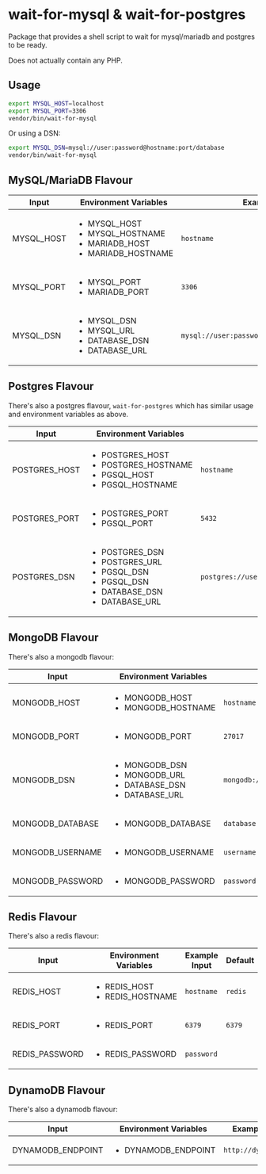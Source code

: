 # wait-for-mysql & wait-for-postgres
Package that provides a shell script to wait for mysql/mariadb and postgres to be ready. 

Does not actually contain any PHP.

## Usage
```bash
export MYSQL_HOST=localhost
export MYSQL_PORT=3306
vendor/bin/wait-for-mysql  
```
Or using a DSN:
```bash
export MYSQL_DSN=mysql://user:password@hostname:port/database
vendor/bin/wait-for-mysql  
```

## MySQL/MariaDB Flavour
| Input      | Environment Variables                                                                             | Example Input                                  | Default     |
|------------|---------------------------------------------------------------------------------------------------|------------------------------------------------|-------------|
| MYSQL_HOST | <ul><li>MYSQL_HOST</li><li>MYSQL_HOSTNAME</li><li>MARIADB_HOST</li><li>MARIADB_HOSTNAME</li></ul> | `hostname`                                     | `localhost` |
| MYSQL_PORT | <ul><li>MYSQL_PORT</li><li>MARIADB_PORT</li></ul>                                                 | `3306`                                         | `3306`      |
| MYSQL_DSN  | <ul><li>MYSQL_DSN</li><li>MYSQL_URL</li><li>DATABASE_DSN</li><li>DATABASE_URL</li></ul>           | `mysql://user:password@hostname:port/database` |             |

## Postgres Flavour
There's also a postgres flavour, `wait-for-postgres` which has similar usage and environment variables as above. 

| Input         | Environment Variables                                                                                                             | Example Input                                     | Default     |
|---------------|-----------------------------------------------------------------------------------------------------------------------------------|---------------------------------------------------|-------------|
| POSTGRES_HOST | <ul><li>POSTGRES_HOST</li><li>POSTGRES_HOSTNAME</li><li>PGSQL_HOST</li><li>PGSQL_HOSTNAME</li></ul>                               | `hostname`                                        | `localhost` |
| POSTGRES_PORT | <ul><li>POSTGRES_PORT</li><li>PGSQL_PORT</li></ul>                                                                                | `5432`                                            | `5432`      |
| POSTGRES_DSN  | <ul><li>POSTGRES_DSN</li><li>POSTGRES_URL</li><li>PGSQL_DSN</li><li>PGSQL_DSN</li><li>DATABASE_DSN</li><li>DATABASE_URL</li></ul> | `postgres://user:password@hostname:port/database` |             |

## MongoDB Flavour
There's also a mongodb flavour:

| Input            | Environment Variables                                                                       | Example Input                                    | Default     |
|------------------|---------------------------------------------------------------------------------------------|--------------------------------------------------|-------------|
| MONGODB_HOST     | <ul><li>MONGODB_HOST</li><li>MONGODB_HOSTNAME</li></ul>                                     | `hostname`                                       | `localhost` |
| MONGODB_PORT     | <ul><li>MONGODB_PORT</li></ul>                                                              | `27017`                                          | `27017`     |
| MONGODB_DSN      | <ul><li>MONGODB_DSN</li><li>MONGODB_URL</li><li>DATABASE_DSN</li><li>DATABASE_URL</li></ul> | `mongodb://user:password@hostname:port/database` |             |
| MONGODB_DATABASE | <ul><li>MONGODB_DATABASE</li></ul>                                                          | `database`                                       |             |
| MONGODB_USERNAME | <ul><li>MONGODB_USERNAME</li></ul>                                                          | `username`                                       |             |
| MONGODB_PASSWORD | <ul><li>MONGODB_PASSWORD</li></ul>                                                          | `password`                                       |             |

## Redis Flavour
There's also a redis flavour:

| Input          | Environment Variables                               | Example Input | Default |
|----------------|-----------------------------------------------------|---------------|---------|
| REDIS_HOST     | <ul><li>REDIS_HOST</li><li>REDIS_HOSTNAME</li></ul> | `hostname`    | `redis` |
| REDIS_PORT     | <ul><li>REDIS_PORT</li></ul>                        | `6379`        | `6379`  |
| REDIS_PASSWORD | <ul><li>REDIS_PASSWORD</li></ul>                    | `password`    |         |

## DynamoDB Flavour
There's also a dynamodb flavour:

| Input             | Environment Variables               | Example Input        | Default |
|-------------------|-------------------------------------|----------------------|---------|
| DYNAMODB_ENDPOINT | <ul><li>DYNAMODB_ENDPOINT</li></ul> | `http://dynamo:8000` |         |
